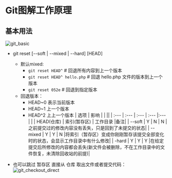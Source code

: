 # Git图解工作原理

## 基本用法
![git_basic](git_basic.jpg)
 
- git reset [--soft | --mixed | --hard] [HEAD]
	- 默认mixed:
		- `git reset HEAD^` # 回退所有内容到上一个版本
		- `git reset HEAD^ hello.php`  # 回退 hello.php 文件的版本到上一个版本
		- `git reset 052e`  # 回退到指定版本
	- 回退版本：
		- HEAD~0 表示当前版本
		- HEAD~1 上一个版本
		- HEAD^2 上上一个版本
| 选项    | 影响       |              |          ||
| :---    | :---       | :---         | :---     |:---|
|         | HEAD(仓库) | 索引(暂存区) | 工作目录 |备注|
| --soft  | Y          | N            | N        |之前提交过的修改内容没有丢失，只是回到了未提交的状态|
| --mixed | Y          | Y            | N        |将索引（暂存区）变成你刚刚暂存该提交全部变化时的状态，会显示工作目录中有什么修改|
| -hard   | Y          | Y            | Y        |在给定提交后所修改的内容都会丢失(新文件会被删除，不在工作目录中的文件恢复，未清除回收站的前提)|


- 也可以跳过 暂存区 直接从 仓库 取出文件或者提交代码：
	 ![git_checkout_direct](git_checkout_direct.jpg)
	
